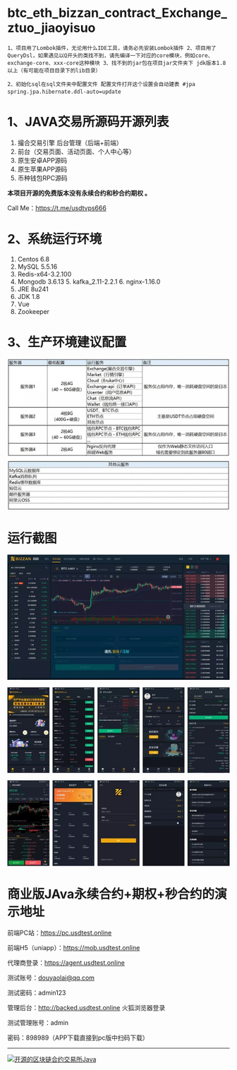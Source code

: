 # btc_eth_bizzan_contract_Exchange_ztuo_jiaoyisuo
`1、项目用了Lombok插件，无论用什么IDE工具，请务必先安装Lombok插件 2、项目用了QueryDsl，如果遇见以Q开头的类找不到，请先编译一下对应的core模块，例如core、exchange-core、xxx-core这种模块 3、找不到的jar包在项目jar文件夹下
jdk版本1.8以上（有可能在项目目录下的lib目录）`

`2、初始化sql在sql文件夹中配置文件 配置文件打开这个设置会自动建表 #jpa spring.jpa.hibernate.ddl-auto=update`

# 1、JAVA交易所源码开源列表

1. 撮合交易引擎 后台管理（后端+前端）
2. 前台（交易页面、活动页面、个人中心等） 
3. 原生安卓APP源码
4. 原生苹果APP源码 
5. 币种钱包RPC源码 

**本项目开源的免费版本没有永续合约和秒合约期权 。**

Call Me：https://t.me/usdtvps666

# 2、系统运行环境

1. Centos 6.8
2. MySQL 5.5.16
3. Redis-x64-3.2.100
4. Mongodb 3.6.13 5. kafka_2.11-2.2.1 6. nginx-1.16.0
7.	JRE 8u241
8.	JDK 1.8
9.	Vue
10.	Zookeeper

# 3、生产环境建议配置

![数字合约交易所开源全部源码](/img/bushu.jpg)

# 运行截图

![数字合约交易所开源全部源码](/img/index1.jpg)

![数字合约交易所开源全部源码](/img/index2.jpg)



![数字合约交易所开源全部源码](/img/index3.jpg)





# 商业版JAva永续合约+期权+秒合约的演示地址

前端PC站：https://pc.usdtest.online

前端H5（uniapp）：https://mob.usdtest.online

代理商登录：https://agent.usdtest.online

测试账号：douyaolai@qq.com

测试密码：admin123

管理后台：http://backed.usdtest.online 火狐浏览器登录

测试管理账号：admin

密码：898989（APP下载直接到pc版中扫码下载）



------

[![开源的区块链合约交易所Java](https://res.cloudinary.com/marcomontalbano/image/upload/v1703318840/video_to_markdown/images/youtube--aVVEOkefJlE-c05b58ac6eb4c4700831b2b3070cd403.jpg)](https://www.youtube.com/watch?v=aVVEOkefJlE "开源的区块链合约交易所Java")


